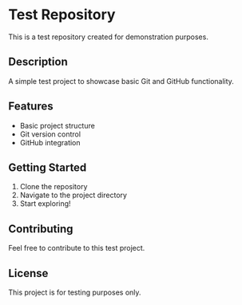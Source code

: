 # Test Repository

This is a test repository created for demonstration purposes.

## Description

A simple test project to showcase basic Git and GitHub functionality.

## Features

- Basic project structure
- Git version control
- GitHub integration

## Getting Started

1. Clone the repository
2. Navigate to the project directory
3. Start exploring!

## Contributing

Feel free to contribute to this test project.

## License

This project is for testing purposes only.

